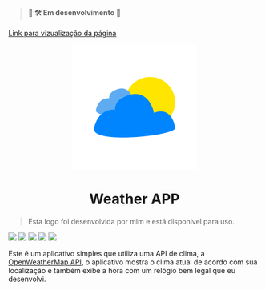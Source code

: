 
>#### :construction: :hammer_and_wrench: Em desenvolvimento :construction:

[Link para vizualização da página](https://63cffd84847e5a05f9bc0cb3--rafaelbarbosa17-weather-app-ts.netlify.app/)

<div align="center">
    <img src="https://github.com/RafaelBarbosa17/weather-app-ts/blob/main/public/favicon.png?raw=true">
    <h1 align="center"> Weather APP </h1>
</div>

> Esta logo foi desenvolvida por mim e está disponivel para uso.

![](https://img.shields.io/badge/-TypeScript-blue) ![](https://img.shields.io/badge/-React-blue) ![](https://img.shields.io/badge/-CSS-informational) ![](https://img.shields.io/badge/-OpenWeatherApi-orange) ![](https://img.shields.io/badge/-React%20Icons-blueviolet)

Este é um aplicativo simples que utiliza uma API de clima, a [OpenWeatherMap API](https://openweathermap.org/api), o aplicativo mostra o clima atual de acordo com sua localização e também exibe a hora com um relógio bem legal que eu desenvolvi.
